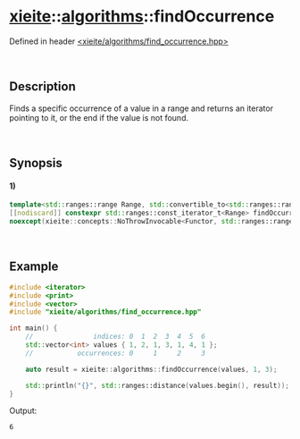 # [xieite](../../xieite.md)\:\:[algorithms](../../algorithms.md)\:\:findOccurrence
Defined in header [<xieite/algorithms/find_occurrence.hpp>](../../../include/xieite/algorithms/find_occurrence.hpp)

&nbsp;

## Description
Finds a specific occurrence of a value in a range and returns an iterator pointing to it, or the end if the value is not found.

&nbsp;

## Synopsis
#### 1)
```cpp
template<std::ranges::range Range, std::convertible_to<std::ranges::range_value_t<Range>> Value, xieite::concepts::Functable<bool(std::ranges::range_reference_t<Range>, std::ranges::range_reference_t<Range>)> Functor = std::ranges::equal_to>
[[nodiscard]] constexpr std::ranges::const_iterator_t<Range> findOccurrence(Range& range, Value&& value, std::size_t count, Functor&& comparator = Functor())
noexcept(xieite::concepts::NoThrowInvocable<Functor, std::ranges::range_reference_t<Range>, std::ranges::range_reference_t<Range>>);
```

&nbsp;

## Example
```cpp
#include <iterator>
#include <print>
#include <vector>
#include "xieite/algorithms/find_occurrence.hpp"

int main() {
    //               indices: 0  1  2  3  4  5  6
    std::vector<int> values { 1, 2, 1, 3, 1, 4, 1 };
    //           occurrences: 0     1     2     3

    auto result = xieite::algorithms::findOccurrence(values, 1, 3);

    std::println("{}", std::ranges::distance(values.begin(), result));
}
```
Output:
```
6
```
